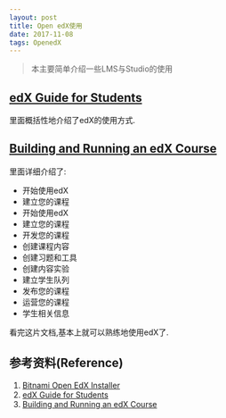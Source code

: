 ```yaml
---
layout: post
title: Open edX使用
date: 2017-11-08
tags: OpenedX
---
```


> 本主要简单介绍一些LMS与Studio的使用

## [edX Guide for Students](http://docs.edustack.org/edX_Guide_for_Students/front_matter/read_me.html)
里面概括性地介绍了edX的使用方式.

## [Building and Running an edX Course](http://docs.edustack.org/Building_and_Running_an_edX_Course/students/index.html)
里面详细介绍了:
- 开始使用edX
- 建立您的课程
- 开始使用edX
- 建立您的课程
- 开发您的课程
- 创建课程内容
- 创建习题和工具
- 创建内容实验
- 建立学生队列
- 发布您的课程
- 运营您的课程
- 学生相关信息

看完这片文档,基本上就可以熟练地使用edX了.

## 参考资料(Reference)
1. [Bitnami Open EdX Installer](https://docs.bitnami.com/installer/apps/edx/#django-admin-console)
2. [edX Guide for Students](http://docs.edustack.org/edX_Guide_for_Students/front_matter/read_me.html)
3. [Building and Running an edX Course](http://docs.edustack.org/Building_and_Running_an_edX_Course/getting_started/get_started.html)
